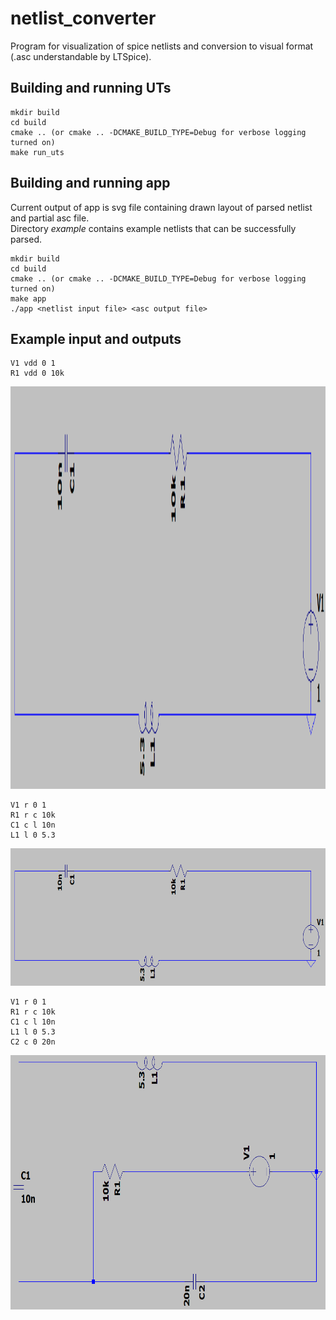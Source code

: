 # netlist_converter
Program for visualization of spice netlists and conversion to visual format (.asc understandable by LTSpice).

## Building and running UTs

    mkdir build
    cd build
    cmake .. (or cmake .. -DCMAKE_BUILD_TYPE=Debug for verbose logging turned on)
    make run_uts

## Building and running app
Current output of app is svg file containing drawn layout of parsed netlist
and partial asc file.  
Directory *example* contains example netlists that can be successfully parsed.

    mkdir build
    cd build
    cmake .. (or cmake .. -DCMAKE_BUILD_TYPE=Debug for verbose logging turned on)
    make app
    ./app <netlist input file> <asc output file>

## Example input and outputs

    V1 vdd 0 1
    R1 vdd 0 10k

<img src="./example/net1.png" width="754" height="644">

    V1 r 0 1
    R1 r c 10k
    C1 c l 10n
    L1 l 0 5.3

<img src="./example/net1.png" width="754" height="220">

    V1 r 0 1
    R1 r c 10k
    C1 c l 10n
    L1 l 0 5.3
    C2 c 0 20n

<img src="./example/net2.png" width="754" height="407">


